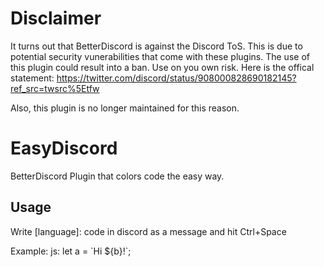 # Disclaimer
It turns out that BetterDiscord is against the Discord ToS. This is due to potential security vunerabilities that come with these plugins. The use of this plugin could result into a ban. Use on you own risk.
Here is the offical statement: https://twitter.com/discord/status/908000828690182145?ref_src=twsrc%5Etfw

Also, this plugin is no longer maintained for this reason. 

# EasyDiscord
BetterDiscord Plugin that colors code the easy way.

## Usage
Write [language]: code in discord as a message and hit Ctrl+Space

Example:
js: let a = \`Hi ${b}!\`;
